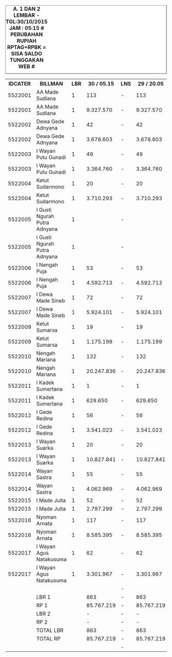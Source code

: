 
<HTML>
<HEAD>
<META HTTP-EQUIV="Content-Type" CONTENT="text/html;charset=windows-1252">
<TITLE>MONITOR LEMBAR BILLMAN OKTOBER 2015 - RAYON BANGLI</TITLE>

</HEAD>
<BODY>
<TABLE BORDER=1 BGCOLOR=#ffffff CELLSPACING=0><FONT FACE="Segoe UI" COLOR=#000000><CAPTION><B>A. 1 DAN 2 LEMBAR  - TGL:30/10/2015 JAM : 05:15 # PERUBAHAN RUPIAH RPTAG+RPBK = SISA SALDO TUNGGAKAN WEB #</B></CAPTION></FONT>


<table><tbody><tr><th> IDCATER </th><th> BILLMAN </th><th> LBR </th><th> 30 / 05.15 </th><th> LNS </th><th> 29 / 20.05 </th><th> LNS </th><th> 29 / 04.10 </th><th> LNS </th><th> 28 / 21.15 </th><th> LNS </th><th> 28 / 06.27 </th><th> LNS </th><th> 27 / 17.54 </th><th> LNS </th><th> 27 / 03.47 </th><th> LNS </th><th> 26 / 17.17 </th><th> LNS </th><th> 26 / 06.30 </th><th> LNS </th><th> 25 / 18.10 </th><th> LNS </th><th> 25 / 06.23 </th><th> 24 </th><th> 23 </th><th> 22 </th><th> </th><th> 20 </th><th> </th></tr><tr><td> 5522001 </td><td> AA Made Sudiana </td><td> 1 </td><td>113</td><td> - </td><td> 113 </td><td> 18 </td><td> 131 </td><td> - </td><td> 131 </td><td> 11 </td><td> 142 </td><td> - </td><td> 142 </td><td> 11 </td><td> 153 </td><td> 4 </td><td> 157 </td><td> 35 </td><td> 192 </td><td> 1 </td><td> 193 </td><td> 11 </td><td> 204 </td><td> 205 </td><td> 220 </td><td> 242 </td><td> </td><td> 313 </td><td> </td></tr><tr><td> 5522001 </td><td> AA Made Sudiana </td><td> 1 </td><td> 9.327.570 </td><td> - </td><td> 9.327.570 </td><td> 1.448.121 </td><td> 10.775.691 </td><td> - </td><td> 10.775.691 </td><td> 1.200.191 </td><td> 11.975.882 </td><td> </td><td> 11.521.882 </td><td> 1.153.694 </td><td> 12.675.576 </td><td> 291.644 </td><td> 12.967.220 </td><td> 2.642.171 </td><td> 15.609.391 </td><td> 47.608 </td><td> 15.656.999 </td><td> 798.703 </td><td> 16.455.702 </td><td> 16.593.697 </td><td> 18.011.217 </td><td> 19.782.818 </td><td> </td><td> 27.092.172 </td><td> </td></tr><tr><td> 5522002 </td><td> Dewa Gede Adnyana </td><td> 1 </td><td>42</td><td> - </td><td> 42 </td><td> 3 </td><td> 45 </td><td> - </td><td> 45 </td><td> 3 </td><td> 48 </td><td> 14 </td><td> 62 </td><td> 6 </td><td> 68 </td><td> - </td><td> 68 </td><td> 8 </td><td> 76 </td><td> - </td><td> 76 </td><td> 1 </td><td> 77 </td><td> 77 </td><td> 180 </td><td> 190 </td><td> </td><td> 212 </td><td> </td></tr><tr><td> 5522002 </td><td> Dewa Gede Adnyana </td><td> 1 </td><td> 3.678.603 </td><td> - </td><td> 3.678.603 </td><td> 126.156 </td><td> 3.804.759 </td><td> - </td><td> 3.804.759 </td><td> 170.871 </td><td> 3.975.630 </td><td> </td><td> 4.242.829 </td><td> 702.748 </td><td> 4.945.577 </td><td> - </td><td> 4.945.577 </td><td> 403.452 </td><td> 5.349.029 </td><td> - </td><td> 5.349.029 </td><td> 33.022 </td><td> 5.382.051 </td><td> 5.382.051 </td><td> 9.947.883 </td><td> 10.540.972 </td><td> </td><td> 11.702.531 </td><td> </td></tr><tr><td> 5522003 </td><td> I Wayan Putu Gunadi </td><td> 1 </td><td>49</td><td> - </td><td> 49 </td><td> 7 </td><td> 56 </td><td> - </td><td> 56 </td><td> 18 </td><td> 74 </td><td> - </td><td> 74 </td><td> 13 </td><td> 87 </td><td> 2 </td><td> 89 </td><td> 50 </td><td> 139 </td><td> 1 </td><td> 140 </td><td> 2 </td><td> 142 </td><td> 143 </td><td> 150 </td><td> 161 </td><td> </td><td> 272 </td><td> </td></tr><tr><td> 5522003 </td><td> I Wayan Putu Gunadi </td><td> 1 </td><td> 3.364.760 </td><td> - </td><td> 3.364.760 </td><td> 817.314 </td><td> 4.182.074 </td><td> - </td><td> 4.182.074 </td><td> 1.336.451 </td><td> 5.518.525 </td><td> </td><td> 5.280.525 </td><td> 1.018.070 </td><td> 6.298.595 </td><td> 142.588 </td><td> 6.441.183 </td><td> 3.830.245 </td><td> 10.271.428 </td><td> 119.482 </td><td> 10.390.910 </td><td> 70.410 </td><td> 10.461.320 </td><td> 10.483.034 </td><td> 10.789.489 </td><td> 11.684.143 </td><td> </td><td> 18.535.172 </td><td> </td></tr><tr><td> 5522004 </td><td> Ketut Sudarmono </td><td> 1 </td><td>20</td><td> - </td><td> 20 </td><td> 1 </td><td> 21 </td><td> - </td><td> 21 </td><td> 2 </td><td> 23 </td><td> - </td><td> 23 </td><td> 1 </td><td> 24 </td><td> - </td><td> 24 </td><td> 5 </td><td> 29 </td><td> 1 </td><td> 30 </td><td> - </td><td> 30 </td><td> 31 </td><td> 32 </td><td> 37 </td><td> </td><td> 66 </td><td> </td></tr><tr><td> 5522004 </td><td> Ketut Sudarmono </td><td> 1 </td><td> 3.710.293 </td><td> - </td><td> 3.710.293 </td><td> 43.326 </td><td> 3.753.619 </td><td> - </td><td> 3.753.619 </td><td> 243.876 </td><td> 3.997.495 </td><td> </td><td> 3.843.495 </td><td> 66.121 </td><td> 3.909.616 </td><td> - </td><td> 3.909.616 </td><td> 294.652 </td><td> 4.204.268 </td><td> 76.263 </td><td> 4.280.531 </td><td> - </td><td> 4.280.531 </td><td> 4.326.302 </td><td> 4.334.536 </td><td> 4.574.040 </td><td> </td><td> 6.263.604 </td><td> </td></tr><tr><td> 5522005 </td><td> I Gusti Ngurah Putra Adnyana </td><td> 1 </td><td> </td><td> - </td><td> </td><td> - </td><td> </td><td> - </td><td> </td><td> 24 </td><td> 24 </td><td> 23 </td><td> 47 </td><td> 3 </td><td> 50 </td><td> - </td><td> 50 </td><td> 12 </td><td> 62 </td><td> 30 </td><td> 92 </td><td> 1 </td><td> 93 </td><td> 105 </td><td> 113 </td><td> 148 </td><td> </td><td> 260 </td><td> </td></tr><tr><td> 5522005 </td><td> I Gusti Ngurah Putra Adnyana </td><td> 1 </td><td> </td><td> - </td><td> </td><td> - </td><td> </td><td> - </td><td> </td><td> 1.324.324 </td><td> 1.324.324 </td><td> </td><td> 2.947.278 </td><td> 375.354 </td><td> 3.322.632 </td><td> - </td><td> 3.322.632 </td><td> 685.309 </td><td> 4.007.941 </td><td> 2.755.235 </td><td> 6.763.176 </td><td> 37.604 </td><td> 6.800.780 </td><td> 7.344.800 </td><td> 7.766.498 </td><td> 9.721.239 </td><td> </td><td> 16.682.415 </td><td> </td></tr><tr><td> 5522006 </td><td> I Nengah Puja </td><td> 1 </td><td>53</td><td> - </td><td> 53 </td><td> 11 </td><td> 64 </td><td> - </td><td> 64 </td><td> 7 </td><td> 71 </td><td> - </td><td> 71 </td><td> 29 </td><td> 100 </td><td> - </td><td> 100 </td><td> 26 </td><td> 126 </td><td> 1 </td><td> 127 </td><td> - </td><td> 127 </td><td> 127 </td><td> 136 </td><td> 145 </td><td> </td><td> 196 </td><td> </td></tr><tr><td> 5522006 </td><td> I Nengah Puja </td><td> 1 </td><td> 4.592.713 </td><td> - </td><td> 4.592.713 </td><td> 771.981 </td><td> 5.364.694 </td><td> - </td><td> 5.364.694 </td><td> 2.170.722 </td><td> 7.535.416 </td><td> </td><td> 7.303.416 </td><td> 1.175.616 </td><td> 8.479.032 </td><td> - </td><td> 8.479.032 </td><td> 1.251.138 </td><td> 9.730.170 </td><td> 11.022 </td><td> 9.741.192 </td><td> - </td><td> 9.741.192 </td><td> 9.741.192 </td><td> 10.064.280 </td><td> 10.500.932 </td><td> </td><td> 15.695.104 </td><td> </td></tr><tr><td> 5522007 </td><td> I Dewa Made Sineb </td><td> 1 </td><td>72</td><td> - </td><td> 72 </td><td> 2 </td><td> 74 </td><td> - </td><td> 74 </td><td> 4 </td><td> 78 </td><td> - </td><td> 78 </td><td> 4 </td><td> 82 </td><td> 4 </td><td> 86 </td><td> 4 </td><td> 90 </td><td> 2 </td><td> 92 </td><td> 1 </td><td> 93 </td><td> 94 </td><td> 112 </td><td> 128 </td><td> </td><td> 178 </td><td> </td></tr><tr><td> 5522007 </td><td> I Dewa Made Sineb </td><td> 1 </td><td> 5.924.101 </td><td> - </td><td> 5.924.101 </td><td> 91.509 </td><td> 6.015.610 </td><td> - </td><td> 6.015.610 </td><td> 158.096 </td><td> 6.173.706 </td><td> </td><td> 5.929.706 </td><td> 258.448 </td><td> 6.188.154 </td><td> 185.631 </td><td> 6.373.785 </td><td> 312.331 </td><td> 6.686.116 </td><td> 68.129 </td><td> 6.754.245 </td><td> 54.483 </td><td> 6.808.728 </td><td> 6.981.243 </td><td> 8.036.279 </td><td> 8.603.946 </td><td> </td><td> 18.005.728 </td><td> </td></tr><tr><td> 5522009 </td><td> Ketut Sumarsa </td><td> 1 </td><td>19</td><td> - </td><td> 19 </td><td> - </td><td> 19 </td><td> - </td><td> 19 </td><td> 2 </td><td> 21 </td><td> 12 </td><td> 33 </td><td> 2 </td><td> 35 </td><td> 1 </td><td> 36 </td><td> 14 </td><td> 50 </td><td> 12 </td><td> 62 </td><td> - </td><td> 62 </td><td> 62 </td><td> 67 </td><td> 74 </td><td> </td><td> 106 </td><td> </td></tr><tr><td> 5522009 </td><td> Ketut Sumarsa </td><td> 1 </td><td> 1.175.199 </td><td> - </td><td> 1.175.199 </td><td> - </td><td> 1.175.199 </td><td> - </td><td> 1.175.199 </td><td> 226.996 </td><td> 1.402.195 </td><td> </td><td> 2.095.404 </td><td> 59.070 </td><td> 2.154.474 </td><td> 243.901 </td><td> 2.398.375 </td><td> 1.053.238 </td><td> 3.451.613 </td><td> 504.790 </td><td> 3.956.403 </td><td> - </td><td> 3.956.403 </td><td> 3.956.403 </td><td> 4.247.145 </td><td> 4.666.030 </td><td> </td><td> 6.300.045 </td><td> </td></tr><tr><td> 5522010 </td><td> Nengah Mariana </td><td> 1 </td><td>132</td><td> - </td><td> 132 </td><td> 48 </td><td> 180 </td><td> - </td><td> 180 </td><td> 12 </td><td> 192 </td><td> - </td><td> 192 </td><td> 8 </td><td> 200 </td><td> 2 </td><td> 202 </td><td> 21 </td><td> 223 </td><td> - </td><td> 223 </td><td> 5 </td><td> 228 </td><td> 230 </td><td> 240 </td><td> 264 </td><td> </td><td> 355 </td><td> </td></tr><tr><td> 5522010 </td><td> Nengah Mariana </td><td> 1 </td><td> 20.247.836 </td><td> - </td><td> 20.247.836 </td><td> 3.962.637 </td><td> 24.210.473 </td><td> - </td><td> 24.210.473 </td><td> 2.944.746 </td><td> 27.155.219 </td><td> </td><td> 25.966.083 </td><td> 2.157.809 </td><td> 28.123.892 </td><td> 70.752 </td><td> 28.194.644 </td><td> 1.548.189 </td><td> 29.742.833 </td><td> - </td><td> 29.742.833 </td><td> 376.190 </td><td> 30.119.023 </td><td> 30.348.627 </td><td> 31.506.629 </td><td> 36.804.373 </td><td> </td><td> 46.449.056 </td><td> </td></tr><tr><td> 5522011 </td><td> I Kadek Sumertana </td><td> 1 </td><td>1</td><td> - </td><td> 1 </td><td> 12 </td><td> 13 </td><td> - </td><td> 13 </td><td> 2 </td><td> 15 </td><td> - </td><td> 15 </td><td> 5 </td><td> 20 </td><td> 1 </td><td> 21 </td><td> 1 </td><td> 22 </td><td> 1 </td><td> 23 </td><td> 1 </td><td> 24 </td><td> 27 </td><td> 28 </td><td> 35 </td><td> </td><td> 56 </td><td> </td></tr><tr><td> 5522011 </td><td> I Kadek Sumertana </td><td> 1 </td><td> 629.650 </td><td> - </td><td> 629.650 </td><td> 876.191 </td><td> 1.505.841 </td><td> - </td><td> 1.505.841 </td><td> 452.519 </td><td> 1.958.360 </td><td> </td><td> 1.904.360 </td><td> 603.831 </td><td> 2.508.191 </td><td> 77.334 </td><td> 2.585.525 </td><td> 182.644 </td><td> 2.768.169 </td><td> 76.131 </td><td> 2.844.300 </td><td> 176.110 </td><td> 3.020.410 </td><td> 3.194.805 </td><td> 3.279.984 </td><td> 4.312.240 </td><td> </td><td> 6.663.810 </td><td> </td></tr><tr><td> 5522012 </td><td> I Gede Redina </td><td> 1 </td><td>56</td><td> - </td><td> 56 </td><td> - </td><td> 56 </td><td> - </td><td> 56 </td><td> - </td><td> 56 </td><td> - </td><td> 56 </td><td> - </td><td> 56 </td><td> - </td><td> 56 </td><td> - </td><td> 56 </td><td> - </td><td> 56 </td><td> 1 </td><td> 57 </td><td> 57 </td><td> 59 </td><td> 65 </td><td> </td><td> 97 </td><td> </td></tr><tr><td> 5522012 </td><td> I Gede Redina </td><td> 1 </td><td> 3.541.023 </td><td> - </td><td> 3.541.023 </td><td> - </td><td> 3.541.023 </td><td> - </td><td> 3.541.023 </td><td> - </td><td> 3.541.023 </td><td> </td><td> 3.363.023 </td><td> - </td><td> 3.363.023 </td><td> - </td><td> 3.363.023 </td><td> - </td><td> 3.363.023 </td><td> - </td><td> 3.363.023 </td><td> 17.358 </td><td> 3.380.381 </td><td> 3.380.381 </td><td> 4.180.704 </td><td> 4.740.363 </td><td> </td><td> 6.761.482 </td><td> </td></tr><tr><td> 5522013 </td><td> I Wayan Suarka </td><td> 1 </td><td>20</td><td> - </td><td> 20 </td><td> 27 </td><td> 47 </td><td> - </td><td> 47 </td><td> - </td><td> 47 </td><td> 1 </td><td> 48 </td><td> 4 </td><td> 52 </td><td> - </td><td> 52 </td><td> 2 </td><td> 54 </td><td> - </td><td> 54 </td><td> 4 </td><td> 58 </td><td> 60 </td><td> 60 </td><td> 65 </td><td> </td><td> 77 </td><td> </td></tr><tr><td> 5522013 </td><td> I Wayan Suarka </td><td> 1 </td><td> 10.827.841 </td><td> - </td><td> 10.827.841 </td><td> 1.214.749 </td><td> 12.042.590 </td><td> - </td><td> 12.042.590 </td><td> - </td><td> 12.042.590 </td><td> </td><td> 11.672.348 </td><td> 602.653 </td><td> 12.275.001 </td><td> - </td><td> 12.275.001 </td><td> 128.568 </td><td> 12.403.569 </td><td> - </td><td> 12.403.569 </td><td> 332.481 </td><td> 12.736.050 </td><td> 12.868.634 </td><td> 12.868.634 </td><td> 13.009.181 </td><td> </td><td> 22.845.349 </td><td> </td></tr><tr><td> 5522014 </td><td> Wayan Sastra </td><td> 1 </td><td>55</td><td> - </td><td> 55 </td><td> 4 </td><td> 59 </td><td> - </td><td> 59 </td><td> 4 </td><td> 63 </td><td> 10 </td><td> 73 </td><td> 7 </td><td> 80 </td><td> - </td><td> 80 </td><td> 7 </td><td> 87 </td><td> 1 </td><td> 88 </td><td> 3 </td><td> 91 </td><td> 91 </td><td> 96 </td><td> 182 </td><td> </td><td> 231 </td><td> </td></tr><tr><td> 5522014 </td><td> Wayan Sastra </td><td> 1 </td><td> 4.062.969 </td><td> - </td><td> 4.062.969 </td><td> 144.380 </td><td> 4.207.349 </td><td> - </td><td> 4.207.349 </td><td> 152.341 </td><td> 4.359.690 </td><td> </td><td> 4.661.467 </td><td> 301.192 </td><td> 4.962.659 </td><td> - </td><td> 4.962.659 </td><td> 274.495 </td><td> 5.237.154 </td><td> 66.462 </td><td> 5.303.616 </td><td> 362.578 </td><td> 5.666.194 </td><td> 5.666.194 </td><td> 5.893.620 </td><td> 9.650.016 </td><td> </td><td> 12.209.906 </td><td> </td></tr><tr><td> 5522015 </td><td> I Made Juita </td><td> 1 </td><td>52</td><td> - </td><td> 52 </td><td> 29 </td><td> 81 </td><td> - </td><td> 81 </td><td> 5 </td><td> 86 </td><td> - </td><td> 86 </td><td> 11 </td><td> 97 </td><td> - </td><td> 97 </td><td> 9 </td><td> 106 </td><td> - </td><td> 106 </td><td> 1 </td><td> 107 </td><td> 107 </td><td> 115 </td><td> 139 </td><td> </td><td> 176 </td><td> </td></tr><tr><td> 5522015 </td><td> I Made Juita </td><td> 1 </td><td> 2.797.299 </td><td> - </td><td> 2.797.299 </td><td> 3.428.664 </td><td> 6.225.963 </td><td> - </td><td> 6.225.963 </td><td> 251.269 </td><td> 6.477.232 </td><td> </td><td> 6.173.232 </td><td> 723.339 </td><td> 6.896.571 </td><td> - </td><td> 6.896.571 </td><td> 239.100 </td><td> 7.135.671 </td><td> - </td><td> 7.135.671 </td><td> 6.189 </td><td> 7.141.860 </td><td> 7.141.860 </td><td> 7.389.684 </td><td> 8.599.759 </td><td> </td><td> 10.831.923 </td><td> </td></tr><tr><td> 5522016 </td><td> Nyoman Arnata </td><td> 1 </td><td>117</td><td> - </td><td> 117 </td><td> 18 </td><td> 135 </td><td> - </td><td> 135 </td><td> 2 </td><td> 137 </td><td> - </td><td> 137 </td><td> 8 </td><td> 145 </td><td> - </td><td> 145 </td><td> 3 </td><td> 148 </td><td> 1 </td><td> 149 </td><td> - </td><td> 149 </td><td> 150 </td><td> 155 </td><td> 162 </td><td> </td><td> 217 </td><td> </td></tr><tr><td> 5522016 </td><td> Nyoman Arnata </td><td> 1 </td><td> 8.585.395 </td><td> - </td><td> 8.585.395 </td><td> 525.366 </td><td> 9.110.761 </td><td> - </td><td> 9.110.761 </td><td> 209.028 </td><td> 9.319.789 </td><td> </td><td> 8.800.789 </td><td> 721.710 </td><td> 9.522.499 </td><td> - </td><td> 9.522.499 </td><td> 89.601 </td><td> 9.612.100 </td><td> 20.526 </td><td> 9.632.626 </td><td> - </td><td> 9.632.626 </td><td> 9.681.664 </td><td> 10.585.490 </td><td> 11.171.020 </td><td> </td><td> 15.340.119 </td><td> </td></tr><tr><td> 5522017 </td><td> I Wayan Agus Natakusuma </td><td> 1 </td><td>62</td><td> - </td><td> 62 </td><td> 1 </td><td> 63 </td><td> - </td><td> 63 </td><td> 2 </td><td> 65 </td><td> - </td><td> 65 </td><td> 1 </td><td> 66 </td><td> - </td><td> 66 </td><td> 5 </td><td> 71 </td><td> - </td><td> 71 </td><td> 1 </td><td> 72 </td><td> 73 </td><td> 80 </td><td> 87 </td><td> </td><td> 117 </td><td> </td></tr><tr><td> 5522017 </td><td> I Wayan Agus Natakusuma </td><td> 1 </td><td> 3.301.967 </td><td> - </td><td> 3.301.967 </td><td> 15.210 </td><td> 3.317.177 </td><td> - </td><td> 3.317.177 </td><td> 42.300 </td><td> 3.359.477 </td><td> </td><td> 3.151.477 </td><td> 46.316 </td><td> 3.197.793 </td><td> - </td><td> 3.197.793 </td><td> 246.940 </td><td> 3.444.733 </td><td> - </td><td> 3.444.733 </td><td> 27.808 </td><td> 3.472.541 </td><td> 3.484.355 </td><td> 3.832.825 </td><td> 4.107.343 </td><td> </td><td> 5.105.951 </td><td> </td></tr><tr><td> </td><td> </td><td> </td><td> </td><td> - </td><td> </td><td> - </td><td> </td><td> - </td><td> </td><td> - </td><td> </td><td> - </td><td> </td><td> - </td><td> </td><td> - </td><td> </td><td> - </td><td> </td><td> - </td><td> </td><td> - </td><td> </td><td> </td><td> </td><td> </td><td> </td><td> </td><td> </td></tr><tr><td> </td><td> LBR 1 </td><td> </td><td> 863 </td><td> - </td><td> 863 </td><td> 181 </td><td> 1.044 </td><td> - </td><td> 1.044 </td><td> 98 </td><td> 1.142 </td><td> 60 </td><td> 1.202 </td><td> 113 </td><td> 1.315 </td><td> 14 </td><td> 1.329 </td><td> 202 </td><td> 1.531 </td><td> 51 </td><td> 1.582 </td><td> 32 </td><td> 1.614 </td><td> 1.639 </td><td> 1.843 </td><td> 2.124 </td><td> </td><td> 2.929 </td><td> </td></tr><tr><td> </td><td> RP 1 </td><td> </td><td> 85.767.219 </td><td> - </td><td> 85.767.219 </td><td> 13.465.604 </td><td> 99.232.823 </td><td> - </td><td> 99.232.823 </td><td> 10.883.730 </td><td> 110.116.553 </td><td> </td><td> 108.857.314 </td><td> 9.965.971 </td><td> 118.823.285 </td><td> 1.011.850 </td><td> 119.835.135 </td><td> 13.182.073 </td><td> 133.017.208 </td><td> 3.745.648 </td><td> 136.762.856 </td><td> 2.292.936 </td><td> 139.055.792 </td><td> 140.575.242 </td><td> 152.734.897 </td><td> 172.468.415 </td><td> </td><td> 246.484.367 </td><td> </td></tr><tr><td> </td><td> LBR 2 </td><td> </td><td> - </td><td> - </td><td> - </td><td> - </td><td> - </td><td> - </td><td> - </td><td> - </td><td> - </td><td> </td><td> - </td><td> - </td><td> - </td><td> - </td><td> - </td><td> - </td><td> - </td><td> - </td><td> - </td><td> - </td><td> - </td><td> - </td><td> - </td><td> - </td><td> </td><td> - </td><td> </td></tr><tr><td> </td><td> RP 2 </td><td> </td><td> - </td><td> - </td><td> - </td><td> - </td><td> - </td><td> - </td><td> - </td><td> - </td><td> - </td><td> - </td><td> - </td><td> - </td><td> - </td><td> - </td><td> - </td><td> - </td><td> - </td><td> - </td><td> - </td><td> - </td><td> - </td><td> - </td><td> - </td><td> - </td><td> </td><td> - </td><td> </td></tr><tr><td> </td><td> TOTAL LBR </td><td> </td><td> 863 </td><td> - </td><td> 863 </td><td> 181 </td><td> 1.044 </td><td> - </td><td> 1.044 </td><td> 98 </td><td> 1.142 </td><td> 60 </td><td> 1.202 </td><td> 113 </td><td> 1.315 </td><td> 14 </td><td> 1.329 </td><td> 202 </td><td> 1.531 </td><td> 51 </td><td> 1.582 </td><td> 32 </td><td> 1.614 </td><td> 1.639 </td><td> 1.843 </td><td> 2.124 </td><td> </td><td> 2.929 </td><td> </td></tr><tr><td> </td><td> TOTAL RP </td><td> </td><td> 85.767.219 </td><td> - </td><td> 85.767.219 </td><td> 13.465.604 </td><td> 99.232.823 </td><td> - </td><td> 99.232.823 </td><td> 10.883.730 </td><td> 110.116.553 </td><td> </td><td> 108.857.314 </td><td> 9.965.971 </td><td> 118.823.285 </td><td> 1.011.850 </td><td> 119.835.135 </td><td> 13.182.073 </td><td> 133.017.208 </td><td> 3.745.648 </td><td> 136.762.856 </td><td> 2.292.936 </td><td> 139.055.792 </td><td> 140.575.242 </td><td> 152.734.897 </td><td> 172.468.415 </td><td> </td><td> 246.484.367 </td><td> </td></tr><tr><td> </td><td> </td><td> </td><td> </td><td> - </td><td> </td><td> - </td><td> </td><td> - </td><td> </td><td> - </td><td> </td><td> </td><td> </td><td> - </td><td> </td><td> - </td><td> </td><td> - </td><td> </td><td> - </td><td> </td><td> - </td><td> </td><td> </td><td> </td><td> </td><td> </td><td> </td><td> </td></tr></tbody></table>
</TR>
</TBODY>
<TFOOT></TFOOT>
</TABLE>
</BODY>
</HTML> 
